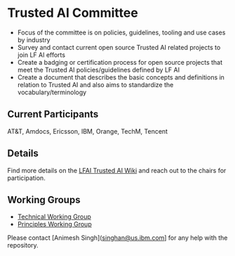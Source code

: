 # Trusted AI Committee

- Focus of the committee is on policies, guidelines, tooling and use cases by industry
- Survey and contact current open source Trusted AI related projects to join LF AI efforts 
- Create a badging or certification process for open source projects that meet the Trusted AI policies/guidelines defined by LF AI
- Create a document that describes the basic concepts and definitions in relation to Trusted AI and also aims to standardize the vocabulary/terminology

## Current Participants
AT&T, Amdocs, Ericsson, IBM, Orange, TechM, Tencent

## Details
Find more details on the [LFAI Trusted AI Wiki](https://wiki.lfai.foundation/display/DL/LF+AI+Trusted+AI+Committee) and reach out to the chairs for participation.

## Working Groups
- [Technical Working Group](twg.md)
- [Principles Working Group](pwg.md)

Please contact [Animesh Singh](singhan@us.ibm.com] for any help with the repository.
